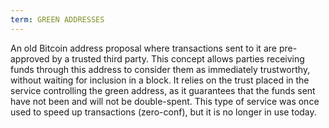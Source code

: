 ```yaml
---
term: GREEN ADDRESSES
---
```


An old Bitcoin address proposal where transactions sent to it are pre-approved by a trusted third party. This concept allows parties receiving funds through this address to consider them as immediately trustworthy, without waiting for inclusion in a block. It relies on the trust placed in the service controlling the green address, as it guarantees that the funds sent have not been and will not be double-spent. This type of service was once used to speed up transactions (zero-conf), but it is no longer in use today.